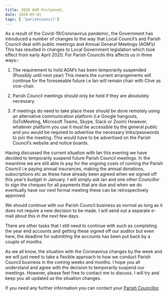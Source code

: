 ```yaml
---
title: 2020 AGM Postponed,
date: 2020-05-01
tags: [ "parishcouncil"]
---
```


As a result of the Covid-19/Coronavirus pandemic, the Government has
introduced a number of changes to the way that Local Council’s and
Parish Council deal with public meetings and Annual General Meetings
(AGM’s) This has resulted in changes to Local Government legislation
which took effect from early April 2020. For Parish Councils this
affects us in three ways:-



1. The requirement to hold AGM’s has been temporarily suspended (Possibly until next year) This means the current arrangements will continue for the foreseeable future i.e Ian will remain chair with Clive as vice-chair.



2. Parish Council meetings should only be held if they are absolutely necessary.



3. If meetings do need to take place these should be done remotely using an alternative communication platform (i.e Google hangouts, GoToMeeting, Microsoft Teams, Skype, Slack or Zoom) However, whatever platform you use it must be accessible by the general public and you would be required to advertise the necessary links/passwords to join the meeting. This would have to be advertised on the Parish Council’s website and notice boards.



Having discussed the current situation with Ian this evening we have
decided to temporarily suspend future Parish Council meetings. In the
meantime we are still able to pay for the ongoing costs of running the
Parish Council i.e paying annual insurances, making the annual
donations, subscriptions etc as these have already been agreed when we
signed off this year’s budget in January. I will simply ask Ian and
one other Councillor to sign the cheques for all payments that are due
and when we do eventually have our next formal meeting these can be
retrospectively approved.



We should continue with our Parish Council business as normal as long
as it does not require a new decision to be made. I will send out a
separate e-mail about this in the next few days.



There are other tasks that I still need to continue with such as
completing the year end accounts and getting these signed off our
auditor but even here, the deadline for submitting the accounts has
been put back by a couple of months.



As we all know, the situation with the Coronavirus changes by the week
and we will just need to take a flexible approach to how we conduct
Parish Council business in the coming weeks and months. I hope you all
understand and agree with the decision to temporarily suspend our
meetings. However, please feel free to contact me to discuss. I will
try and keep you all updated as the situation changes.

If you need any further information you can contact your  [Parish Councillor](http://dodcott.org/pages/parish_council/index.html)
